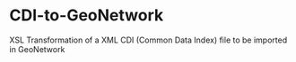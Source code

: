 # CDI-to-GeoNetwork
XSL Transformation of a XML CDI (Common Data Index) file to be imported in GeoNetwork 
